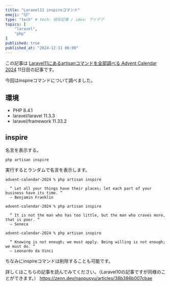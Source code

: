 ```yaml
---
title: "Laravel11 inspireコマンド"
emoji: "😽"
type: "tech" # tech: 技術記事 / idea: アイデア
topics: [
    "laravel",
    "php"
]
published: true
published_at: "2024-12-11 06:00"
---
```


この記事は [Laravel11にあるartisanコマンドを全部調べる Advent Calendar 2024](https://adventar.org/calendars/10674) 11日目の記事です。

今回はinspireコマンドについて調べました。

## 環境

- PHP 8.4.1
- laravel/laravel 11.3.3
- laravel/framework 11.33.2

## inspire

名言を表示する。

```
php artisan inspire
```

実行するとランダムで名言を表示します。

```
advent-calendar-2024 % php artisan inspire   

  “ Let all your things have their places; let each part of your business have its time. ”
  — Benjamin Franklin

advent-calendar-2024 % php artisan inspire

  “ It is not the man who has too little, but the man who craves more, that is poor. ”
  — Seneca

advent-calendar-2024 % php artisan inspire

  “ Knowing is not enough; we must apply. Being willing is not enough; we must do. ”
  — Leonardo da Vinci
```

ちなみにinspireコマンドは削除することも可能です。

詳しくはこちらの記事を読んでみてください。（Laravel10の記事ですが同様のことができます。）
https://zenn.dev/naopusyu/articles/38b386b007cbae
